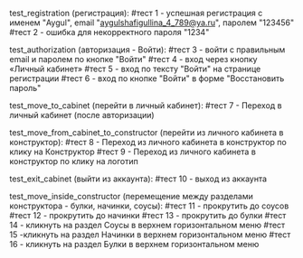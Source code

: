 test_registration (регистрация):
#тест 1 - успешная регистрация с именем "Aygul", email "aygulshafigullina_4_789@ya.ru", паролем "123456"
#тест 2 - ошибка для некорректного пароля "1234"

test_authorization (авторизация - Войти):
#тест 3 - войти с правильным email и паролем по кнопке "Войти"
#тест 4 - вход через кнопку «Личный кабинет»
#тест 5 - вход по тексту "Войти" на странице регистрации
#тест 6 - вход по кнопке "Войти" в форме "Восстановить пароль"

test_move_to_cabinet (перейти в личный кабинет):
#тест 7 - Переход в личный кабинет (после авторизации)

test_move_from_cabinet_to_constructor (перейти из личного кабинета в конструктор):
#тест 8 - Переход из личного кабинета в конструктор по клику на Конструктор
#тест 9 - Переход из личного кабинета в конструктор по клику на логотип

test_exit_cabinet (выйти из аккаунта):
#тест 10 - выход из аккаунта

test_move_inside_constructor (перемещение между разделами конструктора - булки, начинки, соусы):
#тест 11 - прокрутить до соусов
#тест 12 - прокрутить до начинки
#тест 13 - прокрутить до булки
#тест 14 - кликнуть на раздел Соусы в верхнем горизонтальном меню
#тест 15 -кликнуть на раздел Начинки в верхнем горизонтальном меню
#тест 16 - кликнуть на раздел Булки в верхнем горизонтальном меню

